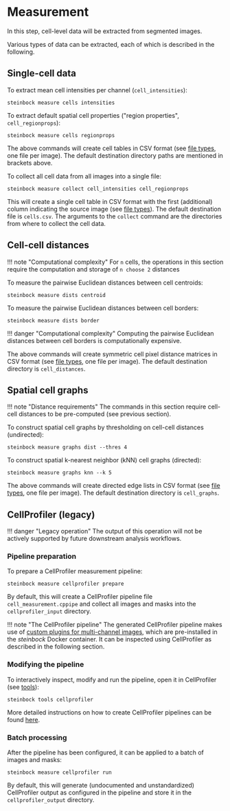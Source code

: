 # Measurement

In this step, cell-level data will be extracted from segmented images.

Various types of data can be extracted, each of which is described in the following.

## Single-cell data

To extract mean cell intensities per channel (`cell_intensities`):

    steinbock measure cells intensities

To extract default spatial cell properties ("region properties", `cell_regionprops`):

    steinbock measure cells regionprops

The above commands will create cell tables in CSV format (see [file types](/specs/file-types/), one file per image). The default destination directory paths are mentioned in brackets above.

To collect all cell data from all images into a single file:

    steinbock measure collect cell_intensities cell_regionprops

This will create a single cell table in CSV format with the first (additional) column indicating the source image (see [file types](/specs/file-types/)). The default destination file is `cells.csv`. The arguments to the `collect` command are the directories from where to collect the cell data.

## Cell-cell distances

!!! note "Computational complexity"
    For `n` cells, the operations in this section require the computation and storage of `n choose 2` distances

To measure the pairwise Euclidean distances between cell centroids:

    steinbock measure dists centroid

To measure the pairwise Euclidean distances between cell borders:

    steinbock measure dists border

!!! danger "Computational complexity"
    Computing the pairwise Euclidean distances between cell borders is computationally expensive.

The above commands will create symmetric cell pixel distance matrices in CSV format (see [file types](/specs/file-types/), one file per image). The default destination directory is `cell_distances`.

## Spatial cell graphs

!!! note "Distance requirements"
    The commands in this section require cell-cell distances to be pre-computed (see previous section).

To construct spatial cell graphs by thresholding on cell-cell distances (undirected):

    steinbock measure graphs dist --thres 4

To construct spatial k-nearest neighbor (kNN) cell graphs (directed):

    steinbock measure graphs knn --k 5

The above commands will create directed edge lists in CSV format (see [file types](/specs/file-types/), one file per image). The default destination directory is `cell_graphs`.

## CellProfiler (legacy)

!!! danger "Legacy operation"
    The output of this operation will not be actively supported by future downstream analysis workflows.

### Pipeline preparation

To prepare a CellProfiler measurement pipeline:

    steinbock measure cellprofiler prepare

By default, this will create a CellProfiler pipeline file `cell_measurement.cppipe` and collect all images and masks into the `cellprofiler_input` directory.

!!! note "The CellProfiler pipeline"
    The generated CellProfiler pipeline makes use of [custom plugins for multi-channel images](https://github.com/BodenmillerGroup/ImcPluginsCP), which are pre-installed in the *steinbock* Docker container. It can be inspected using CellProfiler as described in the following section.

### Modifying the pipeline

To interactively inspect, modify and run the pipeline, open it in CellProfiler (see [tools](/cli/tools/#cellprofiler)):

    steinbock tools cellprofiler

More detailed instructions on how to create CellProfiler pipelines can be found [here](https://cellprofiler-manual.s3.amazonaws.com/CellProfiler-4.1.3/help/pipelines_building.html).

### Batch processing

After the pipeline has been configured, it can be applied to a batch of images and masks:

    steinbock measure cellprofiler run

By default, this will generate (undocumented and unstandardized) CellProfiler output as configured in the pipeline and store it in the `cellprofiler_output` directory.